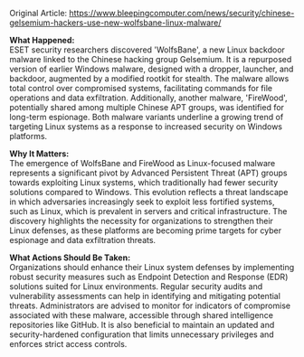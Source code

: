 Original Article: https://www.bleepingcomputer.com/news/security/chinese-gelsemium-hackers-use-new-wolfsbane-linux-malware/

**What Happened:**  
ESET security researchers discovered 'WolfsBane', a new Linux backdoor malware linked to the Chinese hacking group Gelsemium. It is a repurposed version of earlier Windows malware, designed with a dropper, launcher, and backdoor, augmented by a modified rootkit for stealth. The malware allows total control over compromised systems, facilitating commands for file operations and data exfiltration. Additionally, another malware, 'FireWood', potentially shared among multiple Chinese APT groups, was identified for long-term espionage. Both malware variants underline a growing trend of targeting Linux systems as a response to increased security on Windows platforms.

**Why It Matters:**  
The emergence of WolfsBane and FireWood as Linux-focused malware represents a significant pivot by Advanced Persistent Threat (APT) groups towards exploiting Linux systems, which traditionally had fewer security solutions compared to Windows. This evolution reflects a threat landscape in which adversaries increasingly seek to exploit less fortified systems, such as Linux, which is prevalent in servers and critical infrastructure. The discovery highlights the necessity for organizations to strengthen their Linux defenses, as these platforms are becoming prime targets for cyber espionage and data exfiltration threats.

**What Actions Should Be Taken:**  
Organizations should enhance their Linux system defenses by implementing robust security measures such as Endpoint Detection and Response (EDR) solutions suited for Linux environments. Regular security audits and vulnerability assessments can help in identifying and mitigating potential threats. Administrators are advised to monitor for indicators of compromise associated with these malware, accessible through shared intelligence repositories like GitHub. It is also beneficial to maintain an updated and security-hardened configuration that limits unnecessary privileges and enforces strict access controls.